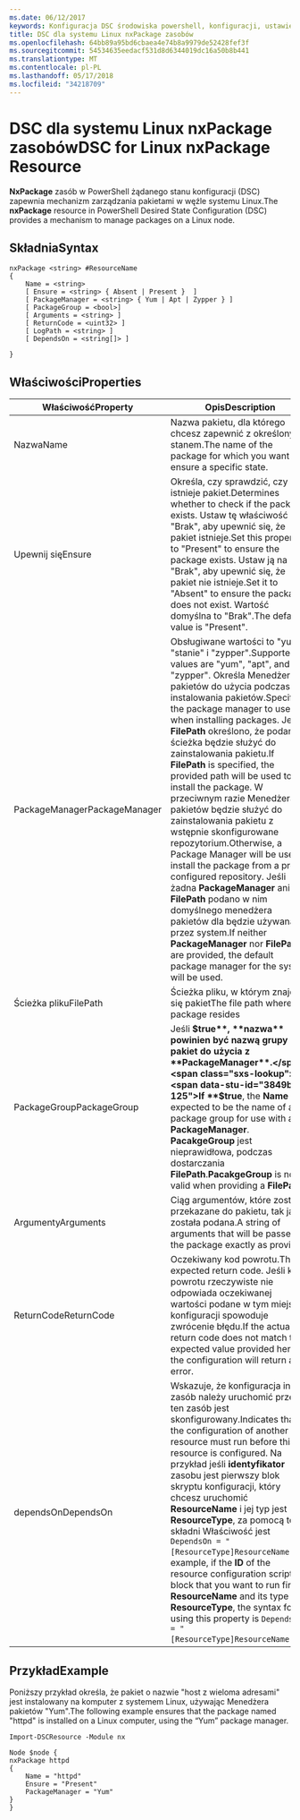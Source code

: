 ```yaml
---
ms.date: 06/12/2017
keywords: Konfiguracja DSC środowiska powershell, konfiguracji, ustawienia
title: DSC dla systemu Linux nxPackage zasobów
ms.openlocfilehash: 64bb89a95bd6cbaea4e74b8a9979de52428fef3f
ms.sourcegitcommit: 54534635eedacf531d8d6344019dc16a50b8b441
ms.translationtype: MT
ms.contentlocale: pl-PL
ms.lasthandoff: 05/17/2018
ms.locfileid: "34218709"
---
```

# <a name="dsc-for-linux-nxpackage-resource"></a><span data-ttu-id="3849b-103">DSC dla systemu Linux nxPackage zasobów</span><span class="sxs-lookup"><span data-stu-id="3849b-103">DSC for Linux nxPackage Resource</span></span>

<span data-ttu-id="3849b-104">**NxPackage** zasób w PowerShell żądanego stanu konfiguracji (DSC) zapewnia mechanizm zarządzania pakietami w węźle systemu Linux.</span><span class="sxs-lookup"><span data-stu-id="3849b-104">The **nxPackage** resource in PowerShell Desired State Configuration (DSC) provides a mechanism to manage packages on a Linux node.</span></span>

## <a name="syntax"></a><span data-ttu-id="3849b-105">Składnia</span><span class="sxs-lookup"><span data-stu-id="3849b-105">Syntax</span></span>

```
nxPackage <string> #ResourceName
{
    Name = <string>
    [ Ensure = <string> { Absent | Present }  ]
    [ PackageManager = <string> { Yum | Apt | Zypper } ]
    [ PackageGroup = <bool>]
    [ Arguments = <string> ]
    [ ReturnCode = <uint32> ]
    [ LogPath = <string> ]
    [ DependsOn = <string[]> ]

}
```

## <a name="properties"></a><span data-ttu-id="3849b-106">Właściwości</span><span class="sxs-lookup"><span data-stu-id="3849b-106">Properties</span></span>

|  <span data-ttu-id="3849b-107">Właściwość</span><span class="sxs-lookup"><span data-stu-id="3849b-107">Property</span></span> |  <span data-ttu-id="3849b-108">Opis</span><span class="sxs-lookup"><span data-stu-id="3849b-108">Description</span></span> |
|---|---|
| <span data-ttu-id="3849b-109">Nazwa</span><span class="sxs-lookup"><span data-stu-id="3849b-109">Name</span></span>| <span data-ttu-id="3849b-110">Nazwa pakietu, dla którego chcesz zapewnić z określonym stanem.</span><span class="sxs-lookup"><span data-stu-id="3849b-110">The name of the package for which you want to ensure a specific state.</span></span>|
| <span data-ttu-id="3849b-111">Upewnij się</span><span class="sxs-lookup"><span data-stu-id="3849b-111">Ensure</span></span>| <span data-ttu-id="3849b-112">Określa, czy sprawdzić, czy istnieje pakiet.</span><span class="sxs-lookup"><span data-stu-id="3849b-112">Determines whether to check if the package exists.</span></span> <span data-ttu-id="3849b-113">Ustaw tę właściwość na "Brak", aby upewnić się, że pakiet istnieje.</span><span class="sxs-lookup"><span data-stu-id="3849b-113">Set this property to "Present" to ensure the package exists.</span></span> <span data-ttu-id="3849b-114">Ustaw ją na "Brak", aby upewnić się, że pakiet nie istnieje.</span><span class="sxs-lookup"><span data-stu-id="3849b-114">Set it to "Absent" to ensure the package does not exist.</span></span> <span data-ttu-id="3849b-115">Wartość domyślna to "Brak".</span><span class="sxs-lookup"><span data-stu-id="3849b-115">The default value is "Present".</span></span>|
| <span data-ttu-id="3849b-116">PackageManager</span><span class="sxs-lookup"><span data-stu-id="3849b-116">PackageManager</span></span>| <span data-ttu-id="3849b-117">Obsługiwane wartości to "yum", "stanie" i "zypper".</span><span class="sxs-lookup"><span data-stu-id="3849b-117">Supported values are "yum", "apt", and "zypper".</span></span> <span data-ttu-id="3849b-118">Określa Menedżera pakietów do użycia podczas instalowania pakietów.</span><span class="sxs-lookup"><span data-stu-id="3849b-118">Specifies the package manager to use when installing packages.</span></span> <span data-ttu-id="3849b-119">Jeśli **FilePath** określono, że podana ścieżka będzie służyć do zainstalowania pakietu.</span><span class="sxs-lookup"><span data-stu-id="3849b-119">If **FilePath** is specified, the provided path will be used to install the package.</span></span> <span data-ttu-id="3849b-120">W przeciwnym razie Menedżera pakietów będzie służyć do zainstalowania pakietu z wstępnie skonfigurowane repozytorium.</span><span class="sxs-lookup"><span data-stu-id="3849b-120">Otherwise, a Package Manager will be used to install the package from a pre-configured repository.</span></span> <span data-ttu-id="3849b-121">Jeśli żadna **PackageManager** ani **FilePath** podano w nim domyślnego menedżera pakietów dla będzie używana przez system.</span><span class="sxs-lookup"><span data-stu-id="3849b-121">If neither **PackageManager** nor **FilePath** are provided, the default package manager for the system will be used.</span></span>|
| <span data-ttu-id="3849b-122">Ścieżka pliku</span><span class="sxs-lookup"><span data-stu-id="3849b-122">FilePath</span></span>| <span data-ttu-id="3849b-123">Ścieżka pliku, w którym znajduje się pakiet</span><span class="sxs-lookup"><span data-stu-id="3849b-123">The file path where the package resides</span></span>|
| <span data-ttu-id="3849b-124">PackageGroup</span><span class="sxs-lookup"><span data-stu-id="3849b-124">PackageGroup</span></span>| <span data-ttu-id="3849b-125">Jeśli **$true**, **nazwa** powinien być nazwą grupy pakiet do użycia z **PackageManager**.</span><span class="sxs-lookup"><span data-stu-id="3849b-125">If **$true**, the **Name** is expected to be the name of a package group for use with a **PackageManager**.</span></span> <span data-ttu-id="3849b-126">**PacakgeGroup** jest nieprawidłowa, podczas dostarczania **FilePath**.</span><span class="sxs-lookup"><span data-stu-id="3849b-126">**PacakgeGroup** is not valid when providing a **FilePath**.</span></span>|
| <span data-ttu-id="3849b-127">Argumenty</span><span class="sxs-lookup"><span data-stu-id="3849b-127">Arguments</span></span>| <span data-ttu-id="3849b-128">Ciąg argumentów, które zostaną przekazane do pakietu, tak jak została podana.</span><span class="sxs-lookup"><span data-stu-id="3849b-128">A string of arguments that will be passed to the package exactly as provided.</span></span>|
| <span data-ttu-id="3849b-129">ReturnCode</span><span class="sxs-lookup"><span data-stu-id="3849b-129">ReturnCode</span></span>| <span data-ttu-id="3849b-130">Oczekiwany kod powrotu.</span><span class="sxs-lookup"><span data-stu-id="3849b-130">The expected return code.</span></span> <span data-ttu-id="3849b-131">Jeśli kod powrotu rzeczywiste nie odpowiada oczekiwanej wartości podane w tym miejscu konfiguracji spowoduje zwrócenie błędu.</span><span class="sxs-lookup"><span data-stu-id="3849b-131">If the actual return code does not match the expected value provided here, the configuration will return an error.</span></span>|
| <span data-ttu-id="3849b-132">dependsOn</span><span class="sxs-lookup"><span data-stu-id="3849b-132">DependsOn</span></span> | <span data-ttu-id="3849b-133">Wskazuje, że konfiguracja inny zasób należy uruchomić przed ten zasób jest skonfigurowany.</span><span class="sxs-lookup"><span data-stu-id="3849b-133">Indicates that the configuration of another resource must run before this resource is configured.</span></span> <span data-ttu-id="3849b-134">Na przykład jeśli **identyfikator** zasobu jest pierwszy blok skryptu konfiguracji, który chcesz uruchomić **ResourceName** i jej typ jest **ResourceType**, za pomocą tej składni Właściwość jest `DependsOn = "[ResourceType]ResourceName"`.</span><span class="sxs-lookup"><span data-stu-id="3849b-134">For example, if the **ID** of the resource configuration script block that you want to run first is **ResourceName** and its type is **ResourceType**, the syntax for using this property is `DependsOn = "[ResourceType]ResourceName"`.</span></span>|

## <a name="example"></a><span data-ttu-id="3849b-135">Przykład</span><span class="sxs-lookup"><span data-stu-id="3849b-135">Example</span></span>

<span data-ttu-id="3849b-136">Poniższy przykład określa, że pakiet o nazwie "host z wieloma adresami" jest instalowany na komputer z systemem Linux, używając Menedżera pakietów "Yum".</span><span class="sxs-lookup"><span data-stu-id="3849b-136">The following example ensures that the package named "httpd" is installed on a Linux computer, using the “Yum” package manager.</span></span>

```
Import-DSCResource -Module nx

Node $node {
nxPackage httpd
{
    Name = "httpd"
    Ensure = "Present"
    PackageManager = "Yum"
}
}
```